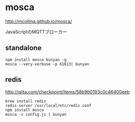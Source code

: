 # mosca

http://mcollina.github.io/mosca/

JavaScriptのMQTTブローカー

## standalone

```
npm install mosca bunyan -g
mosca --very-verbose -p 61613| bunyan
```

## redis

http://qiita.com/checkpoint/items/58b9b0193c0c46400eeb

```
brew install redis
redis-server /usr/local/etc/redis.conf
npm install mosca  
mosca -c config.js | bunyan
```
